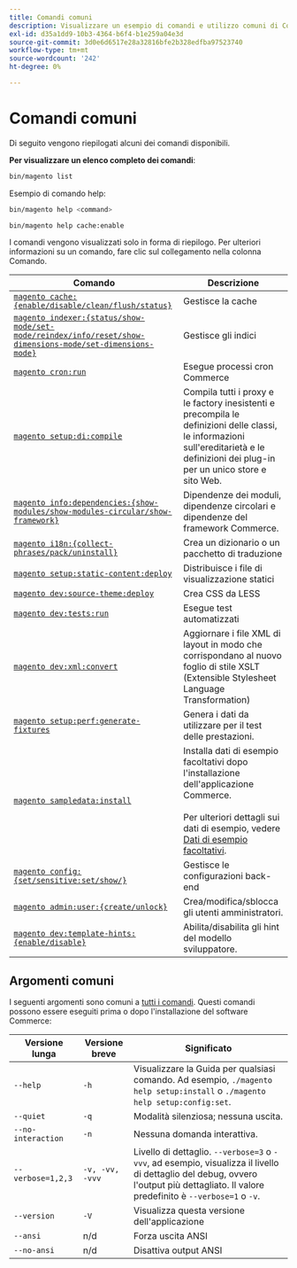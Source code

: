 ```yaml
---
title: Comandi comuni
description: Visualizzare un esempio di comandi e utilizzo comuni di Commerce CLI.
exl-id: d35a1dd9-10b3-4364-b6f4-b1e259a04e3d
source-git-commit: 3d0e6d6517e28a32816bfe2b328edfba97523740
workflow-type: tm+mt
source-wordcount: '242'
ht-degree: 0%

---
```


# Comandi comuni

Di seguito vengono riepilogati alcuni dei comandi disponibili.

**Per visualizzare un elenco completo dei comandi**:

```bash
bin/magento list
```

Esempio di comando help:

```bash
bin/magento help <command>
```

```bash
bin/magento help cache:enable
```

I comandi vengono visualizzati solo in forma di riepilogo. Per ulteriori informazioni su un comando, fare clic sul collegamento nella colonna Comando.

| Comando | Descrizione |
|--- |--- |
| [`magento cache:{enable/disable/clean/flush/status}`](../cli/manage-cache.md) | Gestisce la cache |
| [`magento indexer:{status/show-mode/set-mode/reindex/info/reset/show-dimensions-mode/set-dimensions-mode}`](../cli/manage-indexers.md) | Gestisce gli indici |
| [`magento cron:run`](../cli/configure-cron-jobs.md) | Esegue processi cron Commerce |
| [`magento setup:di:compile`](../cli/code-compiler.md) | Compila tutti i proxy e le factory inesistenti e precompila le definizioni delle classi, le informazioni sull&#39;ereditarietà e le definizioni dei plug-in per un unico store e sito Web. |
| [`magento info:dependencies:{show-modules/show-modules-circular/show-framework}`](../cli/dependency-reports.md) | Dipendenze dei moduli, dipendenze circolari e dipendenze del framework Commerce. |
| [`magento i18n:{collect-phrases/pack/uninstall}`](../cli/localization.md) | Crea un dizionario o un pacchetto di traduzione |
| [`magento setup:static-content:deploy`](../cli/static-view-file-deployment.md) | Distribuisce i file di visualizzazione statici |
| [`magento dev:source-theme:deploy`](../cli/create-symlinks.md) | Crea CSS da LESS |
| [`magento dev:tests:run`](../cli/unit-tests.md) | Esegue test automatizzati |
| [`magento dev:xml:convert`](../cli/convert-layout-files.md) | Aggiornare i file XML di layout in modo che corrispondano al nuovo foglio di stile XSLT (Extensible Stylesheet Language Transformation) |
| [`magento setup:perf:generate-fixtures`](../cli/generate-data.md) | Genera i dati da utilizzare per il test delle prestazioni. |
| [`magento sampledata:install`](../../installation/sample-data/overview.md) | Installa dati di esempio facoltativi dopo l&#39;installazione dell&#39;applicazione Commerce.<br><br>Per ulteriori dettagli sui dati di esempio, vedere [Dati di esempio facoltativi](../../installation/sample-data/overview.md). |
| [`magento config:{set/sensitive:set/show/}`](../cli/set-configuration-values.md) | Gestisce le configurazioni back-end |
| [`magento admin:user:{create/unlock}`](../../installation/tutorials/admin.md#create-edit-or-unloack-an-administrator-account) | Crea/modifica/sblocca gli utenti amministratori. |
| [`magento dev:template-hints:{enable/disable}`](https://developer.adobe.com/commerce/frontend-core/guide/themes/debug/) | Abilita/disabilita gli hint del modello sviluppatore. |

## Argomenti comuni

I seguenti argomenti sono comuni a [tutti i comandi](/help/tools/reference/commerce-on-premises.md). Questi comandi possono essere eseguiti prima o dopo l&#39;installazione del software Commerce:

| Versione lunga | Versione breve | Significato |
|--- |--- |--- |
| `--help` | `-h` | Visualizzare la Guida per qualsiasi comando. Ad esempio, `./magento help setup:install` o `./magento help setup:config:set`. |
| `--quiet` | `-q` | Modalità silenziosa; nessuna uscita. |
| `--no-interaction` | `-n` | Nessuna domanda interattiva. |
| `--verbose=1,2,3` | `-v, -vv, -vvv` | Livello di dettaglio. `--verbose=3` o `-vvv`, ad esempio, visualizza il livello di dettaglio del debug, ovvero l&#39;output più dettagliato. Il valore predefinito è `--verbose=1` o `-v`. |
| `--version` | `-V` | Visualizza questa versione dell&#39;applicazione |
| `--ansi` | n/d | Forza uscita ANSI |
| `--no-ansi` | n/d | Disattiva output ANSI |
